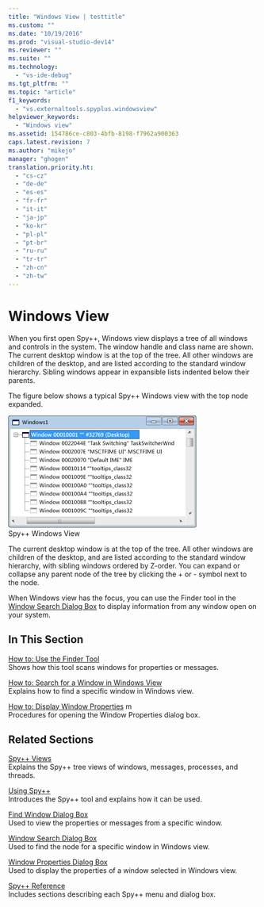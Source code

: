 ```yaml
---
title: "Windows View | testtitle"
ms.custom: ""
ms.date: "10/19/2016"
ms.prod: "visual-studio-dev14"
ms.reviewer: ""
ms.suite: ""
ms.technology: 
  - "vs-ide-debug"
ms.tgt_pltfrm: ""
ms.topic: "article"
f1_keywords: 
  - "vs.externaltools.spyplus.windowsview"
helpviewer_keywords: 
  - "Windows view"
ms.assetid: 154786ce-c803-4bfb-8198-f7962a900363
caps.latest.revision: 7
ms.author: "mikejo"
manager: "ghogen"
translation.priority.ht: 
  - "cs-cz"
  - "de-de"
  - "es-es"
  - "fr-fr"
  - "it-it"
  - "ja-jp"
  - "ko-kr"
  - "pl-pl"
  - "pt-br"
  - "ru-ru"
  - "tr-tr"
  - "zh-cn"
  - "zh-tw"
---
```

# Windows View
When you first open Spy++, Windows view displays a tree of all windows and controls in the system. The window handle and class name are shown. The current desktop window is at the top of the tree. All other windows are children of the desktop, and are listed according to the standard window hierarchy. Sibling windows appear in expansible lists indented below their parents.  
  
 The figure below shows a typical Spy++ Windows view with the top node expanded.  
  
 ![Spy&#43;&#43; Windows View](../debugger/media/spy--_windowsview.png "Spy++_WindowsView")  
Spy++ Windows View  
  
 The current desktop window is at the top of the tree. All other windows are children of the desktop, and are listed according to the standard window hierarchy, with sibling windows ordered by Z-order. You can expand or collapse any parent node of the tree by clicking the + or - symbol next to the node.  
  
 When Windows view has the focus, you can use the Finder tool in the [Window Search Dialog Box](../debugger/window-search-dialog-box.md) to display information from any window open on your system.  
  
## In This Section  
 [How to: Use the Finder Tool](../debugger/how-to--use-the-finder-tool.md)  
 Shows how this tool scans windows for properties or messages.  
  
 [How to: Search for a Window in Windows View](../debugger/how-to--search-for-a-window-in-windows-view.md)  
 Explains how to find a specific window in Windows view.  
  
 [How to: Display Window Properties](../debugger/how-to--display-window-properties.md) m  
 Procedures for opening the Window Properties dialog box.  
  
## Related Sections  
 [Spy++ Views](../debugger/spy---views.md)  
 Explains the Spy++ tree views of windows, messages, processes, and threads.  
  
 [Using Spy++](../debugger/using-spy--.md)  
 Introduces the Spy++ tool and explains how it can be used.  
  
 [Find Window Dialog Box](../debugger/find-window-dialog-box.md)  
 Used to view the properties or messages from a specific window.  
  
 [Window Search Dialog Box](../debugger/window-search-dialog-box.md)  
 Used to find the node for a specific window in Windows view.  
  
 [Window Properties Dialog Box](../debugger/window-properties-dialog-box.md)  
 Used to display the properties of a window selected in Windows view.  
  
 [Spy++ Reference](../debugger/spy---reference.md)  
 Includes sections describing each Spy++ menu and dialog box.